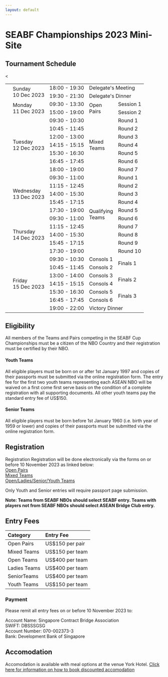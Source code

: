 ```yaml
---
layout: default
---
```

# SEABF Championships 2023 Mini-Site


## Tournament Schedule

  <table class="waffle" cellspacing="0" cellpadding="0"><thead></thead><tbody><tr style="height: 20px"><td class="s2" dir="ltr"></td><td class="s3" dir="ltr" rowspan="2">Sunday<br>10 Dec 2023</td><td class="s3" dir="ltr">18:00 - 19:30</td><td class="s3" dir="ltr" colspan="2">Delegate&#39;s Meeting</td></tr><tr style="height: 20px"><td class="s2" dir="ltr"></td><td class="s3" dir="ltr">19:30 - 21:30</td><td class="s3" dir="ltr" colspan="2">Delegate&#39;s Dinner</td></tr><tr style="height: 20px"><td class="s2" dir="ltr"></td><td class="s3" dir="ltr" rowspan="2">Monday<br>11 Dec 2023</td><td class="s3" dir="ltr">09:30 - 13:30</td><td class="s3" dir="ltr" rowspan="2">Open<br>Pairs</td><td class="s3" dir="ltr">Session 1</td></tr><tr style="height: 20px"><<td class="s2" dir="ltr"></td><td class="s3" dir="ltr">15:00 - 19:00</td><td class="s3" dir="ltr">Session 2</td></tr><tr style="height: 20px"><td class="s2" dir="ltr"></td><td class="s3" dir="ltr" rowspan="7">Tuesday<br>12 Dec 2023</td><td class="s3" dir="ltr">09:30 - 10:30</td><td class="s3" dir="ltr" rowspan="7">Mixed<br>Teams</td><td class="s3" dir="ltr">Round 1</td></tr><tr style="height: 20px"><td class="s2" dir="ltr"></td><td class="s3" dir="ltr">10:45 - 11:45</td><td class="s3" dir="ltr">Round 2</td></tr><tr style="height: 20px"><td class="s2" dir="ltr"></td><td class="s3" dir="ltr">12:00 - 13:00</td><td class="s3" dir="ltr">Round 3</td></tr><tr style="height: 20px"><td class="s2" dir="ltr"></td><td class="s3" dir="ltr">14:15 - 15:15</td><td class="s3" dir="ltr">Round 4</td></tr><tr style="height: 20px"><td class="s2" dir="ltr"></td><td class="s3" dir="ltr">15:30 - 16:30</td><td class="s3" dir="ltr">Round 5</td></tr><tr style="height: 20px"><td class="s2" dir="ltr"></td><td class="s3" dir="ltr">16:45 - 17:45</td><td class="s3" dir="ltr">Round 6</td></tr><tr style="height: 20px"><td class="s2" dir="ltr"></td><td class="s3" dir="ltr">18:00 - 19:00</td><td class="s3" dir="ltr">Round 7</td></tr><tr style="height: 20px"><td class="s2" dir="ltr"></td><td class="s3" dir="ltr" rowspan="5">Wednesday<br>13 Dec 2023</td><td class="s3" dir="ltr">09:30 - 11:00</td><td class="s3" dir="ltr" rowspan="10">Qualifying<br>Teams</td><td class="s3" dir="ltr">Round 1</td></tr><tr style="height: 20px"><td class="s2" dir="ltr"></td><td class="s3" dir="ltr">11:15 - 12:45</td><td class="s3" dir="ltr">Round 2</td></tr><tr style="height: 20px"><td class="s2" dir="ltr"></td><td class="s3" dir="ltr">14:00 - 15:30</td><td class="s3" dir="ltr">Round 3</td></tr><tr style="height: 20px"><td class="s2" dir="ltr"></td><td class="s3" dir="ltr">15:45 - 17:15</td><td class="s3" dir="ltr">Round 4</td></tr><tr style="height: 20px"><td class="s2" dir="ltr"></td><td class="s3" dir="ltr">17:30 - 19:00</td><td class="s3" dir="ltr">Round 5</td></tr><tr style="height: 20px"><td class="s2" dir="ltr"></td><td class="s3" dir="ltr" rowspan="5">Thursday<br>14 Dec 2023</td><td class="s3" dir="ltr">09:30 - 11:00</td><td class="s3" dir="ltr">Round 6</td></tr><tr style="height: 20px"><td class="s2" dir="ltr"></td><td class="s3" dir="ltr">11:15 - 12:45</td><td class="s3" dir="ltr">Round 7</td></tr><tr style="height: 20px"><td class="s2" dir="ltr"></td><td class="s3" dir="ltr">14:00 - 15:30</td><td class="s3" dir="ltr">Round 8</td></tr><tr style="height: 20px"><td class="s2" dir="ltr"></td><td class="s3" dir="ltr">15:45 - 17:15</td><td class="s3" dir="ltr">Round 9</td></tr><tr style="height: 20px"><td class="s2" dir="ltr"></td><td class="s3" dir="ltr">17:30 - 19:00</td><td class="s3" dir="ltr">Round 10</td></tr><tr style="height: 20px"><td class="s2" dir="ltr"></td><td class="s3" dir="ltr" rowspan="7">Friday<br>15 Dec 2023</td><td class="s3" dir="ltr">09:30 - 10:30</td><td class="s3" dir="ltr">Consols 1</td><td class="s3" dir="ltr" rowspan="2">Finals 1</td></tr><tr style="height: 20px"><td class="s2" dir="ltr"></td><td class="s3" dir="ltr">10:45 - 11:45</td><td class="s3" dir="ltr">Consols 2</td></tr><tr style="height: 20px"><td class="s2" dir="ltr"></td><td class="s3" dir="ltr">13:00 - 14:00</td><td class="s3" dir="ltr">Consols 3</td><td class="s3" dir="ltr" rowspan="2">Finals 2</td></tr><tr style="height: 20px"><td class="s2" dir="ltr"></td><td class="s3" dir="ltr">14:15 - 15:15</td><td class="s3" dir="ltr">Consols 4</td></tr><tr style="height: 20px"><td class="s2" dir="ltr"></td><td class="s3" dir="ltr">15:30 - 16:30</td><td class="s3" dir="ltr">Consols 5</td><td class="s3" dir="ltr" rowspan="2">Finals 3</td></tr><tr style="height: 20px"><td class="s2" dir="ltr"></td><td class="s3" dir="ltr">16:45 - 17:45</td><td class="s3" dir="ltr">Consols 6</td></tr><tr style="height: 20px"><td class="s2" dir="ltr"></td><td class="s3" dir="ltr">19:00 - 22:00</td><td class="s3" dir="ltr" colspan="2">Victory Dinner</td></tr></tbody></table></div>

## Eligibility

All members of the Teams and Pairs competing in the SEABF Cup Championships must be a citizen of the NBO Country and their registration must be certified by their NBO.

#### Youth Teams

All eligible players must be born on or after 1st January 1997 and copies of their passports must be submitted via the online registration form. The entry fee for the first two youth teams representing each ASEAN NBO will be waived on a first come first serve basis on the condition of a complete registration with all supporting documents. All other youth teams pay the standard entry fee of US$150.

#### Senior Teams

All eligible players must be born before 1st January 1960 (i.e. birth year of 1959 or lower) and copies of their passports must be submitted via the online registration form.

## Registration

Registration
Registration will be done electronically via the forms on or before 10 November 2023 as linked below: \
[Open Pairs](https://forms.gle/Lf9r7sWh9KFn1dyV6) \
[Mixed Teams](https://forms.gle/HMCZBwojVTJs1iSW8) \
[Open/Ladies/Senior/Youth Teams](https://forms.gle/aJVzpizdsha8ezX57)

Only Youth and Senior entries will require passport page submission.

**Note: Teams from SEABF NBOs should select SEABF entry. Teams with players not from SEABF NBOs should select ASEAN Bridge Club entry.**

## Entry Fees

| Category     | Entry Fee       |
|:-------------|:----------------|
| Open Pairs   | US$150 per pair |
| Mixed Teams  | US$150 per team | 
| Open Teams   | US$400 per team | 
| Ladies Teams | US$400 per team | 
| SeniorTeams  | US$400 per team | 
| Youth Teams  | US$150 per team |

### Payment

Please remit all entry fees on or before 10 November 2023 to:

Account Name:	Singapore Contract Bridge Association \
SWIFT: DBSSSGSG \
Account Number:	070-002373-3 \
Bank:	Development Bank of Singapore

## Accomodation

Accomodation is available with meal options at the venue York Hotel. [Click here for information on how to book discounted accomodation](SEABF_2023_Accomodation_Guide.pdf)
